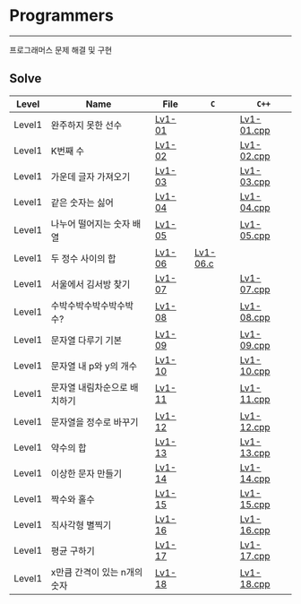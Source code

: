 # Programmers
---

프로그래머스 문제 해결 및 구현

## Solve

| <center>Level</center> | <center>Name</center>   | <center> File </center> | <center> ```C``` </center> |<center> ```C++``` </center> |
| :------------- | :------------- | :------------- | :------------- | :------------- | 
| Level1      | 완주하지 못한 선수     |  [Lv1-01](./LEVEL%201/완주하지%20못한%20선수)      |       |  [Lv1-01.cpp](./LEVEL%201/완주하지%20못한%20선수/Lv-01.cpp)      |
| Level1      | K번째 수     |  [Lv1-02](./LEVEL%201/K번째%20수)      |       |  [Lv1-02.cpp](./LEVEL%201/K번째%20수/Lv1-02.cpp)      |     
| Level1      | 가운데 글자 가져오기     |  [Lv1-03](./LEVEL%201/가운데%20글자%20가져오기)      |       |  [Lv1-03.cpp](./LEVEL%201/가운데%20글자%20가져오기/Lv1-03.cpp)      |       
| Level1      | 같은 숫자는 싫어     |  [Lv1-04](./LEVEL%201/같은%20숫자는%20싫어)      |       |  [Lv1-04.cpp](./LEVEL%201/같은%20숫자는%20싫어/Lv1-04.cpp)      |
| Level1      | 나누어 떨어지는 숫자 배열     |  [Lv1-05](./LEVEL%201/나누어%20떨어지는%20숫자%20배열)      |       |  [Lv1-05.cpp](./LEVEL%201/나누어%20떨어지는%20숫자%20배열/Lv1-05.cpp)      |
| Level1      | 두 정수 사이의 합     |  [Lv1-06](./LEVEL%201/두%20정수%20사이의%20합)      |  [Lv1-06.c](./LEVEL%201/두%20정수%20사이의%20합/Lv1-06.c)      |       |
| Level1      | 서울에서 김서방 찾기     |  [Lv1-07](./LEVEL%201/서울에서%20김서방%20찾기)      |       |  [Lv1-07.cpp](./LEVEL%201/서울에서%20김서방%20찾기/Lv1-07.cpp)      |
| Level1      | 수박수박수박수박수박수?     |  [Lv1-08](./LEVEL%201/수박수박수박수박수박수)      |       |  [Lv1-08.cpp](./LEVEL%201/수박수박수박수박수박수/Lv1-08.cpp)      |
| Level1      | 문자열 다루기 기본     |  [Lv1-09](./LEVEL%201/문자열%20다루기%20기본)      |       |  [Lv1-09.cpp](./LEVEL%201/문자열%20다루기%20기본/Lv1-09.cpp)      |
| Level1      | 문자열 내 p와 y의 개수     |  [Lv1-10](./LEVEL%201/문자열%20내%20p와%20y의%20개수)      |       |  [Lv1-10.cpp](./LEVEL%201/문자열%20내%20p와%20y의%20개수/Lv1-10.cpp)      |
| Level1      | 문자열 내림차순으로 배치하기     |  [Lv1-11](./LEVEL%201/문자열%20내림차순으로%20배치하기)      |       |  [Lv1-11.cpp](./LEVEL%201/문자열%20내림차순으로%20배치하기/Lv1-11.cpp)      |
| Level1      | 문자열을 정수로 바꾸기     |  [Lv1-12](./LEVEL%201/문자열을%20정수로%20바꾸기)      |       |  [Lv1-12.cpp](./LEVEL%201/문자열을%20정수로%20바꾸기/Lv1-12.cpp)      |
| Level1      | 약수의 합     |  [Lv1-13](./LEVEL%201/약수의%20합)      |       |  [Lv1-13.cpp](./LEVEL%201/약수의%20합/Lv1-13.cpp)      |
| Level1      | 이상한 문자 만들기     |  [Lv1-14](./LEVEL%201/이상한%20문자%20만들기)      |       |  [Lv1-14.cpp](./LEVEL%201/이상한%20문자%20만들기/Lv1-14.cpp)      |
| Level1      | 짝수와 홀수     |  [Lv1-15](./LEVEL%201/짝수와%20홀수)      |       |  [Lv1-15.cpp](./LEVEL%201/짝수와%20홀수/Lv1-15.cpp)      |
| Level1      | 직사각형 별찍기     |  [Lv1-16](./LEVEL%201/직사각형%20별찍기)      |       |  [Lv1-16.cpp](./LEVEL%201/직사각형%20별찍기/Lv1-16.cpp)      |
| Level1      | 평균 구하기     |  [Lv1-17](./LEVEL%201/평균%20구하기)      |       |  [Lv1-17.cpp](./LEVEL%201/평균%20구하기/Lv1-17.cpp)      |
| Level1      | x만큼 간격이 있는 n개의 숫자     |  [Lv1-18](./LEVEL%201/x만큼%20간격이%20있는%20n개의%20숫자)      |       |  [Lv1-18.cpp](./LEVEL%201/x만큼%20간격이%20있는%20n개의%20숫자/Lv1-18.cpp)      |
